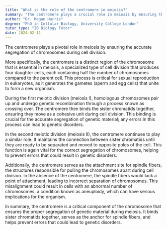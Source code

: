 ```yaml
---
title: "What is the role of the centromere in meiosis?"
summary: "The centromere plays a crucial role in meiosis by ensuring the correct segregation of chromosomes during cell division."
author: "Dr. Megan Harris"
degree: "PhD in Cellular Biology, University College London"
tutor_type: "IB Biology Tutor"
date: 2024-02-11
---
```


The centromere plays a pivotal role in meiosis by ensuring the accurate segregation of chromosomes during cell division.

More specifically, the centromere is a distinct region of the chromosome that is essential in meiosis, a specialized type of cell division that produces four daughter cells, each containing half the number of chromosomes compared to the parent cell. This process is critical for sexual reproduction in eukaryotes, as it generates the gametes (sperm and egg cells) that unite to form a new organism.

During the first meiotic division (meiosis I), homologous chromosomes pair up and undergo genetic recombination through a process known as crossing over. The centromere then binds the sister chromatids together, ensuring they move as a cohesive unit during cell division. This binding is crucial for the accurate segregation of genetic material; any errors in this process can lead to genetic disorders.

In the second meiotic division (meiosis II), the centromere continues to play a similar role. It maintains the connection between sister chromatids until they are ready to be separated and moved to opposite poles of the cell. This function is again vital for the correct segregation of chromosomes, helping to prevent errors that could result in genetic disorders.

Additionally, the centromere serves as the attachment site for spindle fibers, the structures responsible for pulling the chromosomes apart during cell division. In the absence of the centromere, the spindle fibers would lack a point of attachment, leading to incorrect separation of chromosomes. This misalignment could result in cells with an abnormal number of chromosomes, a condition known as aneuploidy, which can have serious implications for the organism.

In summary, the centromere is a critical component of the chromosome that ensures the proper segregation of genetic material during meiosis. It binds sister chromatids together, serves as the anchor for spindle fibers, and helps prevent errors that could lead to genetic disorders.
    